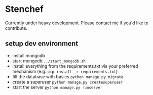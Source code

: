 # Stenchef

Currently under heavy development. Please contact me if you'd like to
contribute.

## setup dev environment

- install mongodb
- start mongodb
  `../start_mongodb.sh`
- install everything from the requirements.txt via your preferred mechanism
  (e.g. `pip install -r requirements.txt`)
- fill the database with basics
  `python manage.py migrate`
- create a superuser
  `python manage.py createsuperuser`
- start the server
  `python manage.py runserver`
